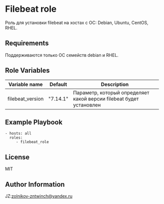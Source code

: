 Filebeat role
=========

Роль для установки filebeat на хостах с ОС: Debian, Ubuntu, CentOS, RHEL.

Requirements
------------

Поддерживаются только ОС семейств debian и RHEL.

Role Variables
--------------

| Variable name | Default | Description |
|-----------------------|----------|-------------------------|
| filebeat_version | "7.14.1" | Параметр, который определяет какой версии filebeat будет установлен |


Example Playbook
----------------

    - hosts: all
      roles:
         - filebeat_role

License
-------

MIT

Author Information
------------------

JZ:zolnikov-zntwinch@yandex.ru
